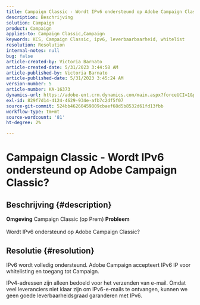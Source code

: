 ```yaml
---
title: Campaign Classic - Wordt IPv6 ondersteund op Adobe Campaign Classic?
description: Beschrijving
solution: Campaign
product: Campaign
applies-to: Campaign Classic,Campaign
keywords: KCS, Campaign Classic, ipv6, leverbaarbaarheid, whitelist
resolution: Resolution
internal-notes: null
bug: false
article-created-by: Victoria Barnato
article-created-date: 5/31/2023 3:44:58 AM
article-published-by: Victoria Barnato
article-published-date: 5/31/2023 3:45:24 AM
version-number: 5
article-number: KA-16373
dynamics-url: https://adobe-ent.crm.dynamics.com/main.aspx?forceUCI=1&pagetype=entityrecord&etn=knowledgearticle&id=66d40181-65ff-ed11-8f6e-6045bd006149
exl-id: 829f7d14-4124-4629-934e-afb7c2df5f07
source-git-commit: 524bb46260459809cbaef68d5b8532d61fd13fbb
workflow-type: tm+mt
source-wordcount: '81'
ht-degree: 2%

---
```


# Campaign Classic - Wordt IPv6 ondersteund op Adobe Campaign Classic?

## Beschrijving {#description}

<b>Omgeving</b>
Campaign Classic (op Prem)
<b>Probleem</b><br><br>Wordt IPv6 ondersteund op Adobe Campaign Classic?<br>

## Resolutie {#resolution}


IPv6 wordt volledig ondersteund. Adobe Campaign accepteert IPv6 IP voor whitelisting en toegang tot Campaign.

IPv4-adressen zijn alleen bedoeld voor het verzenden van e-mail. Omdat veel leveranciers niet klaar zijn om IPv6-e-mails te ontvangen, kunnen we geen goede leverbaarheidsgraad garanderen met IPv6.
